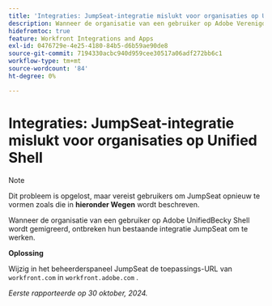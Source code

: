 ```yaml
---
title: 'Integraties: JumpSeat-integratie mislukt voor organisaties op Unified Shell'
description: Wanneer de organisatie van een gebruiker op Adobe Verenigde Shell wordt gemigreerd, ontbreken hun bestaande integratie JumpSeat om te werken.
hidefromtoc: true
feature: Workfront Integrations and Apps
exl-id: 0476729e-4e25-4180-84b5-d6b59ae90de8
source-git-commit: 7194330acbc940d959cee30517a06adf272bb6c1
workflow-type: tm+mt
source-wordcount: '84'
ht-degree: 0%

---
```


# Integraties: JumpSeat-integratie mislukt voor organisaties op Unified Shell

>[!NOTE]
>
>Dit probleem is opgelost, maar vereist gebruikers om JumpSeat opnieuw te vormen zoals die in **hieronder Wegen** wordt beschreven.

Wanneer de organisatie van een gebruiker op Adobe UnifiedBecky Shell wordt gemigreerd, ontbreken hun bestaande integratie JumpSeat om te werken.

**Oplossing**

Wijzig in het beheerderspaneel JumpSeat de toepassings-URL van `workfront.com` in `workfront.adobe.com` .

_Eerste rapporteerde op 30 oktober, 2024._
